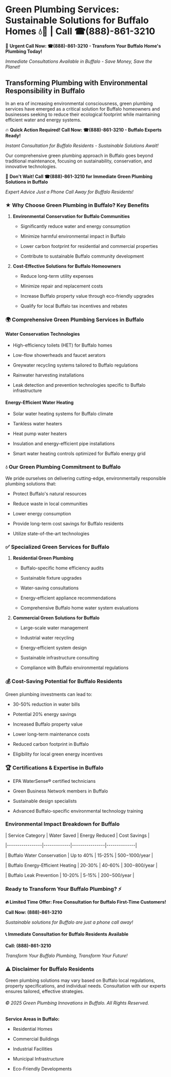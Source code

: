 # Green Plumbing Services: Sustainable Solutions for Buffalo Homes 💧🌿 | Call ☎(888)-861-3210

🚨 **Urgent Call Now: ☎(888)-861-3210 - Transform Your Buffalo Home's Plumbing Today!**
*Immediate Consultations Available in Buffalo - Save Money, Save the Planet!*

## Transforming Plumbing with Environmental Responsibility in Buffalo

In an era of increasing environmental consciousness, green plumbing services have emerged as a critical solution for Buffalo homeowners and businesses seeking to reduce their ecological footprint while maintaining efficient water and energy systems. 

🔥 **Quick Action Required! Call Now: ☎(888)-861-3210 - Buffalo Experts Ready!**
*Instant Consultation for Buffalo Residents - Sustainable Solutions Await!*

Our comprehensive green plumbing approach in Buffalo goes beyond traditional maintenance, focusing on sustainability, conservation, and innovative technologies.

🚨 **Don't Wait! Call ☎(888)-861-3210 for Immediate Green Plumbing Solutions in Buffalo**
*Expert Advice Just a Phone Call Away for Buffalo Residents!*

### ★ Why Choose Green Plumbing in Buffalo? Key Benefits

1. **Environmental Conservation for Buffalo Communities** 
   - Significantly reduce water and energy consumption
   - Minimize harmful environmental impact in Buffalo
   - Lower carbon footprint for residential and commercial properties
   - Contribute to sustainable Buffalo community development

2. **Cost-Effective Solutions for Buffalo Homeowners** 
   - Reduce long-term utility expenses
   - Minimize repair and replacement costs
   - Increase Buffalo property value through eco-friendly upgrades
   - Qualify for local Buffalo tax incentives and rebates

### 🌍 Comprehensive Green Plumbing Services in Buffalo

#### Water Conservation Technologies
- High-efficiency toilets (HET) for Buffalo homes
- Low-flow showerheads and faucet aerators
- Greywater recycling systems tailored to Buffalo regulations
- Rainwater harvesting installations
- Leak detection and prevention technologies specific to Buffalo infrastructure

#### Energy-Efficient Water Heating
- Solar water heating systems for Buffalo climate
- Tankless water heaters
- Heat pump water heaters
- Insulation and energy-efficient pipe installations
- Smart water heating controls optimized for Buffalo energy grid

### 💧 Our Green Plumbing Commitment to Buffalo

We pride ourselves on delivering cutting-edge, environmentally responsible plumbing solutions that:
- Protect Buffalo's natural resources
- Reduce waste in local communities
- Lower energy consumption
- Provide long-term cost savings for Buffalo residents
- Utilize state-of-the-art technologies

### ✅ Specialized Green Services for Buffalo

1. **Residential Green Plumbing**
   - Buffalo-specific home efficiency audits
   - Sustainable fixture upgrades
   - Water-saving consultations
   - Energy-efficient appliance recommendations
   - Comprehensive Buffalo home water system evaluations

2. **Commercial Green Solutions for Buffalo**
   - Large-scale water management
   - Industrial water recycling
   - Energy-efficient system design
   - Sustainable infrastructure consulting
   - Compliance with Buffalo environmental regulations

### 💰 Cost-Saving Potential for Buffalo Residents

Green plumbing investments can lead to:
- 30-50% reduction in water bills
- Potential 20% energy savings
- Increased Buffalo property value
- Lower long-term maintenance costs
- Reduced carbon footprint in Buffalo
- Eligibility for local green energy incentives

### 🏆 Certifications & Expertise in Buffalo

- EPA WaterSense® certified technicians
- Green Business Network members in Buffalo
- Sustainable design specialists
- Advanced Buffalo-specific environmental technology training

### Environmental Impact Breakdown for Buffalo

| Service Category | Water Saved | Energy Reduced | Cost Savings |
|-----------------|-------------|----------------|--------------|
| Buffalo Water Conservation | Up to 40% | 15-25% | $500-$1000/year |
| Buffalo Energy-Efficient Heating | 20-30% | 40-60% | $300-$800/year |
| Buffalo Leak Prevention | 10-20% | 5-15% | $200-$500/year |

### Ready to Transform Your Buffalo Plumbing? ⚡

**🔥 Limited Time Offer: Free Consultation for Buffalo First-Time Customers!**

**Call Now: (888)-861-3210**
*Sustainable solutions for Buffalo are just a phone call away!*

#### 📞 Immediate Consultation for Buffalo Residents Available

**Call: (888)-861-3210**
*Transform Your Buffalo Plumbing, Transform Your Future!*

### ⚠️ Disclaimer for Buffalo Residents

Green plumbing solutions may vary based on Buffalo local regulations, property specifications, and individual needs. Consultation with our experts ensures tailored, effective strategies.

###### © 2025 Green Plumbing Innovations in Buffalo. All Rights Reserved.

**Service Areas in Buffalo:** 
- Residential Homes
- Commercial Buildings
- Industrial Facilities
- Municipal Infrastructure
- Eco-Friendly Developments